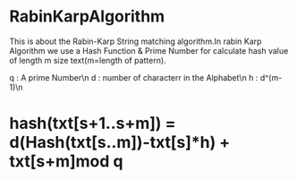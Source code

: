# RabinKarpAlgorithm
  This is about the Rabin-Karp String matching algorithm.In rabin Karp Algorithm we use a Hash Function & Prime Number for calculate hash value of length m size text(m=length of pattern).
  
  q : A prime Number\n
  d : number of characterr in the Alphabet\n
  h : d^(m-1)\n
  
 # hash(txt[s+1..s+m]) = d(Hash(txt[s..m])-txt[s]*h) + txt[s+m]mod q
